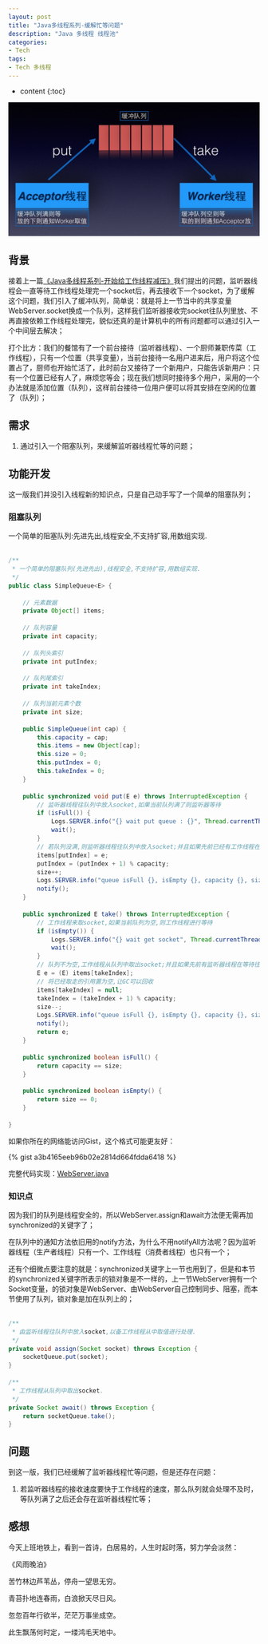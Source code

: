 ```yaml
---
layout: post
title: "Java多线程系列-缓解忙等问题"
description: "Java 多线程 线程池"
categories: 
- Tech
tags:
- Tech 多线程
---
```


* content
{:toc}

![Queue](/css/pics/2017-11-22-cache-queue.jpg)

## 背景

接着上一篇[《Java多线程系列-开始给工作线程减压》](http://www.longtask.net/2017/11/21/reduce-worker/)我们提出的问题，监听器线程会一直等待工作线程处理完一个socket后，再去接收下一个socket，为了缓解这个问题，我们引入了缓冲队列，简单说：就是将上一节当中的共享变量WebServer.socket换成一个队列，这样我们监听器接收完socket往队列里放、不再直接依赖工作线程处理完，貌似还真的是计算机中的所有问题都可以通过引入一个中间层去解决；

打个比方：我们的餐馆有了一个前台接待（监听器线程）、一个厨师兼职传菜（工作线程），只有一个位置（共享变量），当前台接待一名用户进来后，用户将这个位置占了，厨师也开始忙活了，此时前台又接待了一个新用户，只能告诉新用户：只有一个位置已经有人了，麻烦您等会；现在我们想同时接待多个用户，采用的一个办法就是添加位置（队列），这样前台接待一位用户便可以将其安排在空闲的位置了（队列）；

## 需求

1. 通过引入一个阻塞队列，来缓解监听器线程忙等的问题；

## 功能开发

这一版我们并没引入线程新的知识点，只是自己动手写了一个简单的阻塞队列；

### 阻塞队列

一个简单的阻塞队列:先进先出,线程安全,不支持扩容,用数组实现.

```java

/**
 * 一个简单的阻塞队列(先进先出),线程安全,不支持扩容,用数组实现.
 */
public class SimpleQueue<E> {

    // 元素数据
    private Object[] items;

    // 队列容量
    private int capacity;

    // 队列头索引
    private int putIndex;

    // 队列尾索引
    private int takeIndex;

    // 队列当前元素个数
    private int size;

    public SimpleQueue(int cap) {
        this.capacity = cap;
        this.items = new Object[cap];
        this.size = 0;
        this.putIndex = 0;
        this.takeIndex = 0;
    }

    public synchronized void put(E e) throws InterruptedException {
        // 监听器线程往队列中放入socket,如果当前队列满了则监听器等待
        if (isFull()) {
            Logs.SERVER.info("{} wait put queue : {}", Thread.currentThread().getName(), e);
            wait();
        }
        // 若队列没满,则监听器线程往队列中放入socket;并且如果先前已经有工作线程在等待取数据,通知工作线程来取
        items[putIndex] = e;
        putIndex = (putIndex + 1) % capacity;
        size++;
        Logs.SERVER.info("queue isFull {}, isEmpty {}, capacity {}, size {}, takeIndex {}, putIndex {}", isFull(), isEmpty(), capacity, size, takeIndex, putIndex);
        notify();
    }

    public synchronized E take() throws InterruptedException {
        // 工作线程来取socket,如果当前队列为空,则工作线程进行等待
        if (isEmpty()) {
            Logs.SERVER.info("{} wait get socket", Thread.currentThread().getName());
            wait();
        }
        // 队列不为空,工作线程从队列中取出socket;并且如果先前有监听器线程在等待往队列中放数据,通知监听器线程放
        E e = (E) items[takeIndex];
        // 将已经取走的引用置为空,让GC可以回收
        items[takeIndex] = null;
        takeIndex = (takeIndex + 1) % capacity;
        size--;
        Logs.SERVER.info("queue isFull {}, isEmpty {}, capacity {}, size {}, takeIndex {}, putIndex {}", isFull(), isEmpty(), capacity, size, takeIndex, putIndex);
        notify();
        return e;
    }

    public synchronized boolean isFull() {
        return capacity == size;
    }

    public synchronized boolean isEmpty() {
        return size == 0;
    }

}

```
如果你所在的网络能访问Gist，这个格式可能更友好：

{% gist a3b4165eeb96b02e2814d664fdda6418 %}

完整代码实现：[WebServer.java](https://github.com/studyingsina/concurrency-programming-demo/blob/master/src/main/java/com/studying/concurrency/v4/WebServer.java)

### 知识点

因为我们的队列是线程安全的，所以WebServer.assign和await方法便无需再加synchronized的关键字了；

在队列中的通知方法依旧用的notify方法，为什么不用notifyAll方法呢？因为监听器线程（生产者线程）只有一个、工作线程（消费者线程）也只有一个；

还有个细微点要注意的就是：synchronized关键字上一节也用到了，但是和本节的synchronized关键字所表示的锁对象是不一样的，上一节WebServer拥有一个Socket变量，的锁对象是WebServer、由WebServer自己控制同步、阻塞，而本节使用了队列，锁对象是加在队列上的；

```java

/**
 * 由监听线程往队列中放入socket,以备工作线程从中取值进行处理.
 */
private void assign(Socket socket) throws Exception {
    socketQueue.put(socket);
}

/**
 * 工作线程从队列中取出socket.
 */
private Socket await() throws Exception {
    return socketQueue.take();
}

```

## 问题

到这一版，我们已经缓解了监听器线程忙等问题，但是还存在问题：

1. 若监听器线程的接收速度要快于工作线程的速度，那么队列就会处理不及时，等队列满了之后还会存在监听器线程忙等；

## 感想

今天上班地铁上，看到一首诗，白居易的，人生时起时落，努力学会淡然：

《风雨晚泊》

苦竹林边芦苇丛，停舟一望思无穷。

青苔扑地连春雨，白浪掀天尽日风。

忽忽百年行欲半，茫茫万事坐成空。

此生飘荡何时定，一缕鸿毛天地中。
